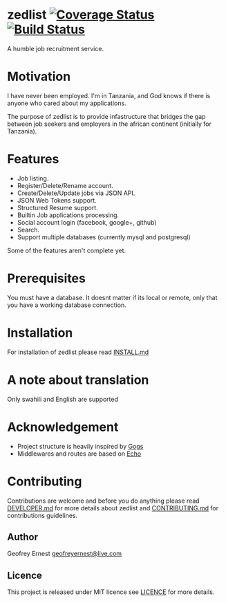 zedlist [![Coverage Status](https://coveralls.io/repos/gernest/zedlist/badge.svg?branch=master&service=github)](https://coveralls.io/github/gernest/zedlist?branch=master) [![Build Status](https://drone.io/github.com/gernest/zedlist/status.png)](https://drone.io/github.com/gernest/zedlist/latest)
========
A humble job recruitment service.

# Motivation
I have never been employed. I'm in Tanzania, and God knows if there is anyone who cared about my applications.

The purpose of zedlist is to provide infastructure that bridges the gap between job seekers and employers in the african continent (initially for Tanzania).

# Features
* Job listing.
* Register/Delete/Rename account.
* Create/Delete/Update jobs via JSON API.
* JSON Web Tokens support.
* Structured Resume support.
* Builtin Job applications processing.
* Social account login (facebook, google+, github)
* Search.
* Support multiple databases (currently mysql and postgresql) 

Some of the features aren't complete yet.

# Prerequisites

You must have a database. It doesnt matter if its local or remote, only that you have a working database connection.


# Installation

For installation of zedlist please read [INSTALL.md](INSTALL.md)


# A note about translation
Only swahili and English are supported

# Acknowledgement

* Project structure is heavily inspired by [Gogs](https://github.com/gogits/gogs)
* Middlewares and routes are based on [Echo](https://github.com/labstack/echo)


# Contributing

Contributions are welcome and before you do anything please read [DEVELOPER.md](DEVELOPER.md) for more details about zedlist and [CONTRIBUTING.md](CONTRIBUTING.md) for contributions guidelines.

## Author
Geofrey Ernest <geofreyernest@live.com>

## Licence
This project is released under MIT licence see [LICENCE](LICENCE) for more details.
